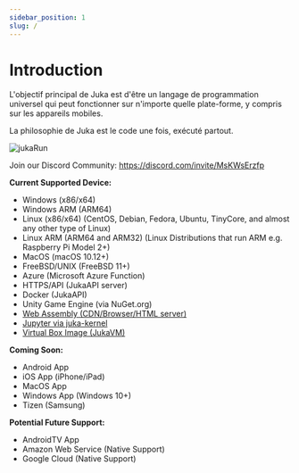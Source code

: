```yaml
---
sidebar_position: 1
slug: /
---
```


# Introduction

L'objectif principal de Juka est d'être un langage de programmation universel qui peut fonctionner sur n'importe quelle plate-forme, y compris sur les appareils mobiles.

La philosophie de Juka est le code une fois, exécuté partout.

![jukaRun](/img/latestjuka.gif)

Join our Discord Community: https://discord.com/invite/MsKWsErzfp

__Current Supported Device:__
- Windows (x86/x64)
- Windows ARM (ARM64)
- Linux (x86/x64) (CentOS, Debian, Fedora, Ubuntu, TinyCore, and almost any other type of Linux)
- Linux ARM (ARM64 and ARM32) (Linux Distributions that run ARM e.g. Raspberry Pi Model 2+)
- MacOS (macOS 10.12+)
- FreeBSD/UNIX (FreeBSD 11+)
- Azure (Microsoft Azure Function)
- HTTPS/API (JukaAPI server)
- Docker (JukaAPI)
- Unity Game Engine (via NuGet.org)
- [Web Assembly (CDN/Browser/HTML server)](https://github.com/jukaLang/juka-webassembly)
- [Jupyter via juka-kernel](https://github.com/jukaLang/juka_kernel)
- [Virtual Box Image (JukaVM)](https://github.com/jukaLang/jukaVM)

__Coming Soon:__
- Android App
- iOS App (iPhone/iPad)
- MacOS App
- Windows App (Windows 10+)
- Tizen (Samsung)

__Potential Future Support:__
- AndroidTV App
- Amazon Web Service (Native Support)
- Google Cloud (Native Support)


